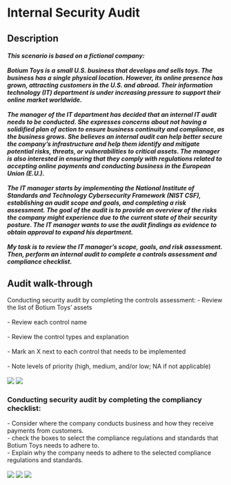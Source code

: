 <h1> Internal Security Audit<br/></h1>
<h2>Description<br/></h2>
<h5>This scenario is based on a fictional company:<br/><br/>Botium Toys is a small U.S. business that develops and sells toys. The business has a single physical location. However, its online presence has grown, attracting customers in the U.S. and abroad. Their information technology (IT) department is under increasing pressure to support their online market worldwide.<br/><br/>The manager of the IT department has decided that an internal IT audit needs to be conducted. She expresses concerns about not having a solidified plan of action to ensure business continuity and compliance, as the business grows. She believes an internal audit can help better secure the company’s infrastructure and help them identify and mitigate potential risks, threats, or vulnerabilities to critical assets. The manager is also interested in ensuring that they comply with regulations related to accepting online payments and conducting business in the European Union (E.U.).<br/><br/>The IT manager starts by implementing the National Institute of Standards and Technology Cybersecurity Framework (NIST CSF), establishing an audit scope and goals, and completing a risk assessment. The goal of the audit is to provide an overview of the risks the company might experience due to the current state of their security posture. The IT manager wants to use the audit findings as evidence to obtain approval to expand his department.<br/><br/>My task is to review the IT manager’s scope, goals, and risk assessment. Then, perform an internal audit to complete a controls assessment and compliance checklist.</h5>

<h2>Audit walk-through<br/></h2>
Conducting security audit by completing the controls assessment:
- Review the list of Botium Toys’ assets<br/><br/>
- Review each control name<br/><br/>
- Review the control types and explanation<br/><br/>
- Mark an X next to each control that needs to be implemented<br/><br/>
- Note levels of priority (high, medium, and/or low; NA if not applicable)<br/><br/>
<img src="https://i.imgur.com/QWlr11s.png">
<img src="https://i.imgur.com/QsbjiFs.png">

<h3>Conducting security audit by completing  the compliancy checklist:</h3>
  - Consider where the company conducts business and how they receive payments from customers.<br/>
  - check the boxes to select the compliance regulations and standards that Botium Toys needs to adhere to.<br/>
  - Explain why the company needs to adhere to the selected compliance regulations and standards.<br/><br/>
  <img src="https://i.imgur.com/M3d92RD.png">
  <img src="https://i.imgur.com/YfD7chE.png">
  <img src="https://i.imgur.com/HdFaARN.png">
